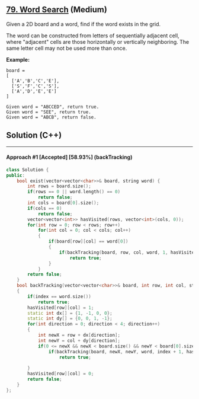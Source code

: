 ## [79. Word Search](https://leetcode.com/problems/word-search/) (Medium)

Given a 2D board and a word, find if the word exists in the grid.

The word can be constructed from letters of sequentially adjacent cell, where "adjacent" cells are those horizontally or vertically neighboring. The same letter cell may not be used more than once.

**Example:**

```
board =
[
  ['A','B','C','E'],
  ['S','F','C','S'],
  ['A','D','E','E']
]

Given word = "ABCCED", return true.
Given word = "SEE", return true.
Given word = "ABCB", return false.
```

## Solution (C++)

------

#### Approach #1  [Accepted] [58.93%] (backTracking)

```c++
class Solution {
public:
    bool exist(vector<vector<char>>& board, string word) {
        int rows = board.size();
        if(rows == 0 || word.length() == 0)
            return false;
        int cols = board[0].size();
        if(cols == 0)
            return false;
        vector<vector<int>> hasVisited(rows, vector<int>(cols, 0));
        for(int row = 0; row < rows; row++)
            for(int col = 0; col < cols; col++)
            {
                if(board[row][col] == word[0])
                {
                    if(backTracking(board, row, col, word, 1, hasVisited))
                        return true;
                }
            }
        return false;
    }
    bool backTracking(vector<vector<char>>& board, int row, int col, string word, int index, vector<vector<int>>& hasVisited)
    {
        if(index == word.size())
            return true;
        hasVisited[row][col] = 1;
        static int dx[] = {1, -1, 0, 0};
        static int dy[] = {0, 0, 1, -1};
        for(int direction = 0; direction < 4; direction++)
        {
            int newX = row + dx[direction];
            int newY = col + dy[direction];
            if(0 <= newX && newX < board.size() && newY < board[0].size() && 0 <= newY && hasVisited[newX][newY] == 0 && board[newX][newY] == word[index])
                if(backTracking(board, newX, newY, word, index + 1, hasVisited))
                    return true;
                  
        }
        hasVisited[row][col] = 0;
        return false;
    }
};
```



